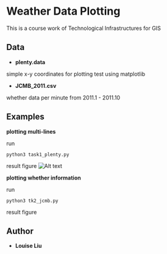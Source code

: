 # Weather Data Plotting

This is a course work of Technological Infrastructures for GIS

## Data

* **plenty.data**

simple x-y coordinates for plotting test using matplotlib


* **JCMB_2011.csv**

whether data per minute from 2011.1 - 2011.10


## Examples

**plotting multi-lines**

run

```
python3 task1_plenty.py
```


result figure
![Alt text](./rst_figs/multi_line.jpg?raw=true "multiline_fig")

**plotting whether information**

run

```
python3 tk2_jcmb.py
```

result figure


## Author

* **Louise Liu**
